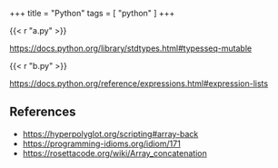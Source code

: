 +++
title = "Python"
tags = [ "python" ]
+++

{{< r "a.py" >}}

<https://docs.python.org/library/stdtypes.html#typesseq-mutable>

{{< r "b.py" >}}

<https://docs.python.org/reference/expressions.html#expression-lists>

## References

- <https://hyperpolyglot.org/scripting#array-back>
- <https://programming-idioms.org/idiom/171>
- <https://rosettacode.org/wiki/Array_concatenation>

